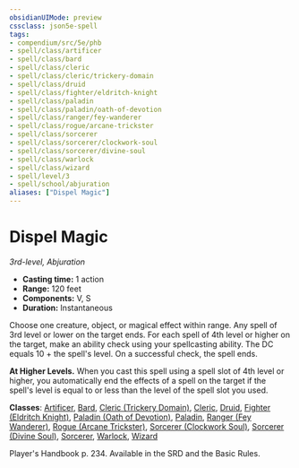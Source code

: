 ```yaml
---
obsidianUIMode: preview
cssclass: json5e-spell
tags:
- compendium/src/5e/phb
- spell/class/artificer
- spell/class/bard
- spell/class/cleric
- spell/class/cleric/trickery-domain
- spell/class/druid
- spell/class/fighter/eldritch-knight
- spell/class/paladin
- spell/class/paladin/oath-of-devotion
- spell/class/ranger/fey-wanderer
- spell/class/rogue/arcane-trickster
- spell/class/sorcerer
- spell/class/sorcerer/clockwork-soul
- spell/class/sorcerer/divine-soul
- spell/class/warlock
- spell/class/wizard
- spell/level/3
- spell/school/abjuration
aliases: ["Dispel Magic"]
---
```

# Dispel Magic
*3rd-level, Abjuration*  

- **Casting time:** 1 action
- **Range:** 120 feet
- **Components:** V, S
- **Duration:** Instantaneous

Choose one creature, object, or magical effect within range. Any spell of 3rd level or lower on the target ends. For each spell of 4th level or higher on the target, make an ability check using your spellcasting ability. The DC equals 10 + the spell's level. On a successful check, the spell ends.

**At Higher Levels.** When you cast this spell using a spell slot of 4th level or higher, you automatically end the effects of a spell on the target if the spell's level is equal to or less than the level of the spell slot you used.

**Classes**: [Artificer](../classes/artificer-tce.md#), [Bard](../classes/bard.md#), [Cleric (Trickery Domain)](../classes/cleric-trickery-domain.md#), [Cleric](../classes/cleric.md#), [Druid](../classes/druid.md#), [Fighter (Eldritch Knight)](../classes/fighter-eldritch-knight.md#), [Paladin (Oath of Devotion)](../classes/paladin-oath-of-devotion.md#), [Paladin](../classes/paladin.md#), [Ranger (Fey Wanderer)](../classes/ranger-fey-wanderer-tce.md#), [Rogue (Arcane Trickster)](../classes/rogue-arcane-trickster.md#), [Sorcerer (Clockwork Soul)](../classes/sorcerer-clockwork-soul-tce.md#), [Sorcerer (Divine Soul)](../classes/sorcerer-divine-soul-xge.md#), [Sorcerer](../classes/sorcerer.md#), [Warlock](../classes/warlock.md#), [Wizard](../classes/wizard.md#)

Player's Handbook p. 234. Available in the SRD and the Basic Rules.